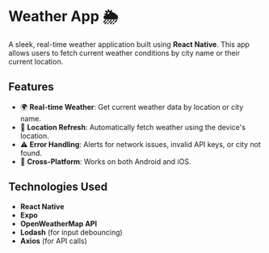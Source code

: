 # Weather App 🌦️

A sleek, real-time weather application built using **React Native**. This app allows users to fetch current weather conditions by city name or their current location.
## Features

- 🌍 **Real-time Weather**: Get current weather data by location or city name.
- 🔄 **Location Refresh**: Automatically fetch weather using the device's location.
- ⚠️ **Error Handling**: Alerts for network issues, invalid API keys, or city not found.
- 📱 **Cross-Platform**: Works on both Android and iOS.

## Technologies Used

- **React Native**
- **Expo**
- **OpenWeatherMap API**
- **Lodash** (for input debouncing)
- **Axios** (for API calls)
